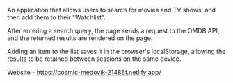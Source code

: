 An application that allows users to search for movies and TV shows, and then add them to their "Watchlist".

After entering a search query, the page sends a request to the OMDB API, and the returned results are rendered on the page.

Adding an item to the list saves it in the browser's localStorage, allowing the results to be retained between sessions on the same device.


Website - https://cosmic-medovik-21486f.netlify.app/
